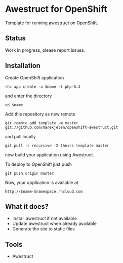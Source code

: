 # Awestruct for OpenShift

Template for running awestruct on OpenShift.

## Status

Work in progress, please report issues.

## Installation

Create OpenShift application

    rhc app create -a $name -t php-5.3

and enter the directory

    cd $name

Add this repository as new remote

    git remote add template -m master git://github.com/marekjelen/openshift-awestruct.git

and pull locally

    git pull -s recursive -X theirs template master

now build your application using Awestruct.

To deploy to OpenShift just push

    git push origin master

Now, your application is available at

    http://$name-$namespace.rhcloud.com

## What it does?

* Install awestruct if not available
* Update awestruct when already available
* Generate the site to static files

## Tools

* Awestruct